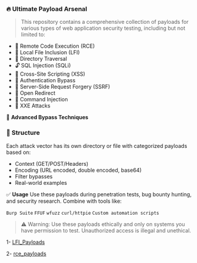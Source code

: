### 🔥 Ultimate Payload Arsenal
> This repository contains a comprehensive collection of payloads for various types of web application security testing, including but not limited to:

- 🐚 Remote Code Execution (RCE)
- 🐞 Local File Inclusion (LFI)
- 📂 Directory Traversal
- 🔓 SQL Injection (SQLi)
- 🧪 Cross-Site Scripting (XSS)
- 🔐 Authentication Bypass
- 🎯 Server-Side Request Forgery (SSRF)
- 📡 Open Redirect
- 💉 Command Injection
- 🧬 XXE Attacks

🧠 **Advanced Bypass Techniques**

### 📁 Structure
Each attack vector has its own directory or file with categorized payloads based on:

- Context (GET/POST/Headers)
- Encoding (URL encoded, double encoded, base64)
- Filter bypasses
- Real-world examples

✅ **Usage**
Use these payloads during penetration tests, bug bounty hunting, and security research. Combine with tools like:

`Burp Suite` `FFUF` `wfuzz` `curl/httpie` `Custom automation scripts`

> ⚠️ Warning: Use these payloads ethically and only on systems you have permission to test. Unauthorized access is illegal and unethical.

1- [LFI_Payloads](https://github.com/cybersecplayground/bugbounty-Tips-and-Tricks/blob/main/Payloads/LFI_Payloads.txt)

2- [rce_payloads](https://github.com/cybersecplayground/bugbounty-Tips-and-Tricks/blob/main/Payloads/rce_payloads.txt)
